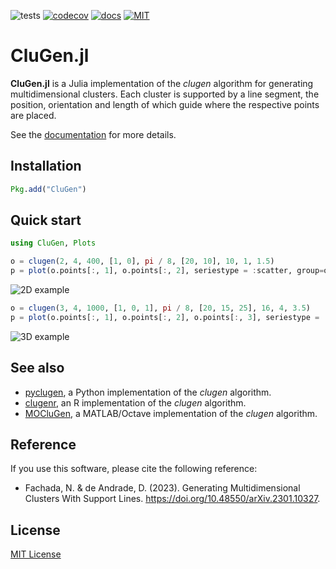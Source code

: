 ![tests](https://github.com/clugen/CluGen.jl/actions/workflows/Tests.yml/badge.svg)
[![codecov](https://codecov.io/gh/clugen/CluGen.jl/branch/main/graph/badge.svg?token=BJQ4UUK7V2)](https://codecov.io/gh/clugen/CluGen.jl)
[![docs](https://img.shields.io/badge/docs-stable-blue.svg)](https://clugen.github.io/CluGen.jl/stable)
[![MIT](https://img.shields.io/badge/license-MIT-yellowgreen.svg)](https://tldrlegal.com/license/mit-license)

# CluGen.jl

**CluGen.jl** is a Julia implementation of the *clugen* algorithm for generating
multidimensional clusters. Each cluster is supported by a line segment, the
position, orientation and length of which guide where the respective points are
placed.

See the [documentation](https://clugen.github.io/CluGen.jl/stable) for more
details.

## Installation

```julia
Pkg.add("CluGen")
```

## Quick start

```julia
using CluGen, Plots
```

```julia
o = clugen(2, 4, 400, [1, 0], pi / 8, [20, 10], 10, 1, 1.5)
p = plot(o.points[:, 1], o.points[:, 2], seriestype = :scatter, group=o.clusters)
```

![2D example](https://clugen.github.io/CluGen.jl/stable/ex2d_quick.svg)

```julia
o = clugen(3, 4, 1000, [1, 0, 1], pi / 8, [20, 15, 25], 16, 4, 3.5)
p = plot(o.points[:, 1], o.points[:, 2], o.points[:, 3], seriestype = :scatter, group=o.clusters)
```

![3D example](https://clugen.github.io/CluGen.jl/stable/ex3d_quick.svg)

## See also

* [pyclugen](https://github.com/clugen/pyclugen), a Python implementation of
  the *clugen* algorithm.
* [clugenr](https://github.com/clugen/clugenr), an R implementation of the
  *clugen* algorithm.
* [MOCluGen](https://github.com/clugen/MOCluGen), a MATLAB/Octave implementation
  of the *clugen* algorithm.

## Reference

If you use this software, please cite the following reference:

* Fachada, N. & de Andrade, D. (2023). Generating Multidimensional Clusters With
  Support Lines. <https://doi.org/10.48550/arXiv.2301.10327>.

## License

[MIT License](LICENSE)
